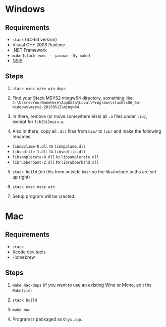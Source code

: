 # Windows

## Requirements

  * `stack` (64-bit version)
  * Visual C++ 2008 Runtime
  * .NET Framework
  * `make` (`stack exec -- pacman -Sy make`)
  * [NSIS](http://nsis.sourceforge.net/Main_Page)

## Steps

1. `stack exec make win-deps`

2. Find your Stack MSYS2 mingw64 directory, something like: `C:\Users\YourNameHere\AppData\Local\Programs\stack\x86_64-windows\msys2-20150512\mingw64`

3. In there, remove (or move somewhere else) all `.a` files under `lib/`, except for `libSDL2main.a`.

4. Also in there, copy all `.dll` files from `bin/` to `lib/` and make the following renames:

  * `libmp3lame-0.dll` to `libmp3lame.dll`
  * `libsndfile-1.dll` to `libsndfile.dll`
  * `libsamplerate-0.dll` to `libsamplerate.dll`
  * `librubberband-2.dll` to `librubberband.dll`

5. `stack build` (do this from outside `bash` so the lib+include paths are set up right)

6. `stack exec make win`

7. Setup program will be created.

# Mac

## Requirements

  * `stack`
  * Xcode dev tools
  * Homebrew

## Steps

1. `make mac-deps` (if you want to use an existing Wine or Mono, edit the `Makefile`)

2. `stack build`

3. `make mac`

4. Program is packaged as `Onyx.app`.
